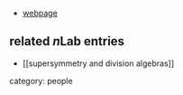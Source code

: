 

* [webpage](http://www2.yukawa.kyoto-u.ac.jp/~taichiro.kugo/index-e.html)

## related $n$Lab entries

* [[supersymmetry and division algebras]]

category: people

